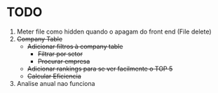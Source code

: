 
# TODO
1. Meter file como hidden quando o apagam do front end (File delete)
2. ~~Company Table~~
   * ~~Adicionar filtros à company table~~
     - ~~Filtrar por setor~~
     - ~~Procurar empresa~~
   * ~~Adicionar rankings para se ver facilmente o TOP 5~~
   * ~~Calcular Eficiencia~~
3. Analise anual nao funciona
